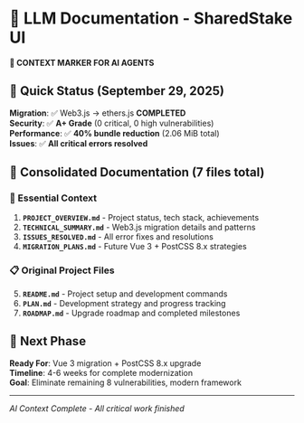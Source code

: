 # 🤖 LLM Documentation - SharedStake UI

**📍 CONTEXT MARKER FOR AI AGENTS**

## 🎯 Quick Status (September 29, 2025)

**Migration**: ✅ Web3.js → ethers.js **COMPLETED**  
**Security**: ✅ **A+ Grade** (0 critical, 0 high vulnerabilities)  
**Performance**: ✅ **40% bundle reduction** (2.06 MiB total)  
**Issues**: ✅ **All critical errors resolved**

## 📁 Consolidated Documentation (7 files total)

### 🎯 Essential Context
1. **`PROJECT_OVERVIEW.md`** - Project status, tech stack, achievements
2. **`TECHNICAL_SUMMARY.md`** - Web3.js migration details and patterns
3. **`ISSUES_RESOLVED.md`** - All error fixes and resolutions
4. **`MIGRATION_PLANS.md`** - Future Vue 3 + PostCSS 8.x strategies

### 📋 Original Project Files  
5. **`README.md`** - Project setup and development commands
6. **`PLAN.md`** - Development strategy and progress tracking
7. **`ROADMAP.md`** - Upgrade roadmap and completed milestones

## 🚀 Next Phase

**Ready For**: Vue 3 migration + PostCSS 8.x upgrade  
**Timeline**: 4-6 weeks for complete modernization  
**Goal**: Eliminate remaining 8 vulnerabilities, modern framework

---
*AI Context Complete - All critical work finished*